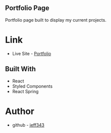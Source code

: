 ## Portfolio Page

Portfolio page built to display my current projects.

# Link

- Live Site - [Portfolio]("https://myusername.github.io")

## Built With

- React
- Styled Components
- React Spring

# Author

- github - [jeff343](https://github.com/jeff343)